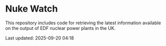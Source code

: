 # Nuke Watch

This repository includes code for retrieving the latest information available on the output of EDF nuclear power plants in the UK.

Last updated: 2025-09-20 04:18